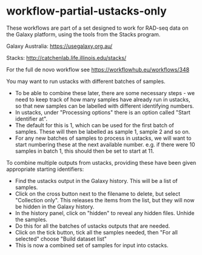 # workflow-partial-ustacks-only


These workflows are part of a set designed to work for RAD-seq data on the Galaxy platform, using the tools from the Stacks program. 

Galaxy Australia: https://usegalaxy.org.au/

Stacks: http://catchenlab.life.illinois.edu/stacks/


For the full de novo workflow see https://workflowhub.eu/workflows/348

You may want to run ustacks with different batches of samples. 
* To be able to combine these later, there are some necessary steps - we need to keep track of how many samples have already run in ustacks, so that new samples can be labelled with different identifying numbers.  
* In ustacks, under "Processing options" there is an option called "Start identifier at". 
* The default for this is 1, which can be used for the first batch of samples. These will then be labelled as sample 1, sample 2 and so on. 
* For any new batches of samples to process in ustacks, we will want to start numbering these at the next available number. e.g. if there were 10 samples in batch 1, this should then be set to start at 11. 

To combine multiple outputs from ustacks, providing these have been given appropriate starting identifiers:
* Find the ustacks output in the Galaxy history. This will be a list of samples. 
* Click on the cross button next to the filename to delete, but select "Collection only". This releases the items from the list, but they will now be hidden in the Galaxy history.
* In the history panel, click on "hidden" to reveal any hidden files. Unhide the samples. 
* Do this for all the batches of ustacks outputs that are needed. 
* Click on the tick button, tick all the samples needed, then "For all selected" choose "Build dataset list"
* This is now a combined set of samples for input into cstacks. 
